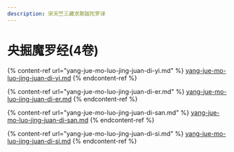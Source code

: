 ```yaml
---
description: 宋天竺三藏求那跋陀罗译
---
```


# 央掘魔罗经(4卷)

{% content-ref url="yang-jue-mo-luo-jing-juan-di-yi.md" %}
[yang-jue-mo-luo-jing-juan-di-yi.md](yang-jue-mo-luo-jing-juan-di-yi.md)
{% endcontent-ref %}

{% content-ref url="yang-jue-mo-luo-jing-juan-di-er.md" %}
[yang-jue-mo-luo-jing-juan-di-er.md](yang-jue-mo-luo-jing-juan-di-er.md)
{% endcontent-ref %}

{% content-ref url="yang-jue-mo-luo-jing-juan-di-san.md" %}
[yang-jue-mo-luo-jing-juan-di-san.md](yang-jue-mo-luo-jing-juan-di-san.md)
{% endcontent-ref %}

{% content-ref url="yang-jue-mo-luo-jing-juan-di-si.md" %}
[yang-jue-mo-luo-jing-juan-di-si.md](yang-jue-mo-luo-jing-juan-di-si.md)
{% endcontent-ref %}

